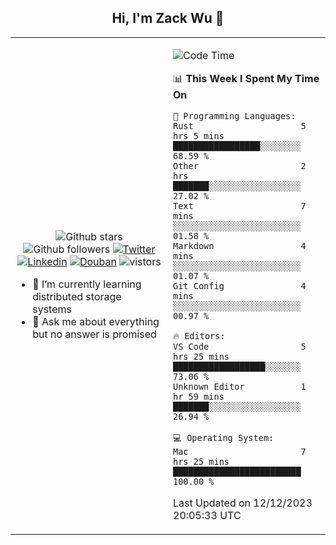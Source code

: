 <h2 align="center"> Hi, I'm Zack Wu 👋 </h2>

<table>
    <tr>
        <td valign="center" width="50%">
            <p align="center">
              <img src="https://img.shields.io/github/stars/izackwu?style=social" alt="Github stars" />
              <img src="https://img.shields.io/github/followers/izackwu?style=social" alt="Github followers" />
              <a href="https://twitter.com/_zackwu"><img src="https://img.shields.io/badge/@__zackwu-1DA1F2?style=flat&logo=Twitter&logoColor=white" alt="Twitter"/></a>
              <a href="https://www.linkedin.com/in/izackwu/?locale=en_US"><img src="https://img.shields.io/badge/@izackwu-0073b1?style=flat&logo=LinkedIn&logoColor=white" alt="Linkedin" /></a>
              <a href="https://www.douban.com/people/keith1"><img src="https://img.shields.io/badge/@keith1-007722?style=flat&logo=Douban&logoColor=white" alt="Douban" /></a>
              <img src="https://visitor-badge.glitch.me/badge?page_id=keithnull" alt="vistors" />
            </p>
            <ul>
                <li>🌱 I’m currently learning distributed storage systems</li>
                <li>💬 Ask me about everything but no answer is promised</li>
            </ul>
        </td>
       <td valign="top" width="50%">
    
<!--START_SECTION:waka-->
![Code Time](http://img.shields.io/badge/Code%20Time-2%2C299%20hrs%2056%20mins-blue)

📊 **This Week I Spent My Time On** 

```text
💬 Programming Languages: 
Rust                     5 hrs 5 mins        █████████████████░░░░░░░░   68.59 % 
Other                    2 hrs               ███████░░░░░░░░░░░░░░░░░░   27.02 % 
Text                     7 mins              ░░░░░░░░░░░░░░░░░░░░░░░░░   01.58 % 
Markdown                 4 mins              ░░░░░░░░░░░░░░░░░░░░░░░░░   01.07 % 
Git Config               4 mins              ░░░░░░░░░░░░░░░░░░░░░░░░░   00.97 % 

🔥 Editors: 
VS Code                  5 hrs 25 mins       ██████████████████░░░░░░░   73.06 % 
Unknown Editor           1 hr 59 mins        ███████░░░░░░░░░░░░░░░░░░   26.94 % 

💻 Operating System: 
Mac                      7 hrs 25 mins       █████████████████████████   100.00 % 
```


 Last Updated on 12/12/2023 20:05:33 UTC
<!--END_SECTION:waka-->
</td></tr>
</table>


